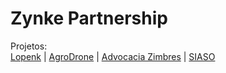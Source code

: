 # Zynke Partnership

Projetos:
<br>
<a href="https://www.lopenk.giize.com" target="_blank">Lopenk</a> |
<a href="https://www.agrodrone.giize.com" target="_blank">AgroDrone</a> |
<a href="https://www.advocaciazimbres.giize.com" target="_blank">Advocacia Zimbres</a> |
<a href="https://zynkepartnership.github.io/SIASO/" target="_blank">SIASO</a>
